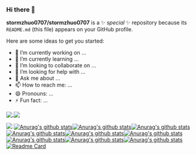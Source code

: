 ### Hi there 👋


**stormzhuo0707/stormzhuo0707** is a ✨ _special_ ✨ repository because its `README.md` (this file) appears on your GitHub profile.

Here are some ideas to get you started:

- 🔭 I’m currently working on ...
- 🌱 I’m currently learning ...
- 👯 I’m looking to collaborate on ...
- 🤔 I’m looking for help with ...
- 💬 Ask me about ...
- 📫 How to reach me: ...
- 😄 Pronouns: ...
- ⚡ Fun fact: ...



<a href="https://github.com/anuraghazra/github-readme-stats">
  <img align="center" src="https://github-readme-stats.vercel.app/api/pin/?username=anuraghazra&repo=github-readme-stats" />
</a>
<a href="https://github.com/anuraghazra/convoychat">
  <img align="center" src="https://github-readme-stats.vercel.app/api/pin/?username=anuraghazra&repo=convoychat" />
</a>


![](https://github-readme-stats.vercel.app/api?username=stormzhuo0707&theme=dark)
[![Anurag's github stats](https://github-readme-stats.vercel.app/api?username=stormzhuo0707&theme=radical)](https://github.com/anuraghazra/github-readme-stats)[![Anurag's github stats](https://github-readme-stats.vercel.app/api?username=stormzhuo0707&theme=merko)](https://github.com/anuraghazra/github-readme-stats)[![Anurag's github stats](https://github-readme-stats.vercel.app/api?username=stormzhuo0707&theme=gruvbox)](https://github.com/anuraghazra/github-readme-stats)[![Anurag's github stats](https://github-readme-stats.vercel.app/api?username=stormzhuo0707&theme=tokyonight)](https://github.com/anuraghazra/github-readme-stats)[![Anurag's github stats](https://github-readme-stats.vercel.app/api?username=stormzhuo0707&theme=onedark)](https://github.com/anuraghazra/github-readme-stats)[![Anurag's github stats](https://github-readme-stats.vercel.app/api?username=stormzhuo0707&theme=cobalt)](https://github.com/anuraghazra/github-readme-stats)[![Anurag's github stats](https://github-readme-stats.vercel.app/api?username=stormzhuo0707&theme=synthwave)](https://github.com/anuraghazra/github-readme-stats)[![Anurag's github stats](https://github-readme-stats.vercel.app/api?username=stormzhuo0707&theme=highcontrast)](https://github.com/anuraghazra/github-readme-stats)[![Anurag's github stats](https://github-readme-stats.vercel.app/api?username=stormzhuo0707&theme=dracula)](https://github.com/anuraghazra/github-readme-stats)[![Readme Card](https://github-readme-stats.vercel.app/api/pin/?username=anuraghazra&repo=github-readme-stats)](https://github.com/stormzhuo0707/springcloud-config)


